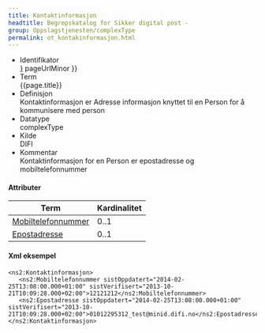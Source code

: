 ```yaml
--- 
title: Kontaktinformasjon  
headtitle: Begrepskatalog for Sikker digital post -  
group: Oppslagstjenesten/complexType  
permalink: ot_kontakinformasjon.html
---
```


  - Identifikator  
    <span style="{ pageUrlMinor ;">[}]({{)</span> pageUrlMinor }}
  - Term  
    {{page.title}}
  - Definisjon  
    Kontaktinformasjon er Adresse informasjon knyttet til en Person for
    å kommunisere med person
  - Datatype  
    complexType
  - Kilde  
    DIFI
  - Kommentar  
    Kontaktinformasjon for en Person er epostadresse og
    mobiltelefonnummer

#### Attributer

| Term                                     | Kardinalitet |
| ---------------------------------------- | ------------ |
| [Mobiltelefonnummer](Mobiltelefonnummer.md) | 0..1         |
| [Epostadresse](Epostadresse.md)             | 0..1         |

#### Xml eksempel

``` brush: xml; toolbar: false
<ns2:Kontaktinformasjon>
   <ns2:Mobiltelefonnummer sistOppdatert="2014-02-25T13:08:00.000+01:00" sistVerifisert="2013-10-21T10:09:28.000+02:00">12121212</ns2:Mobiltelefonnummer>
   <ns2:Epostadresse sistOppdatert="2014-02-25T13:08:00.000+01:00" sistVerifisert="2013-10-21T10:09:28.000+02:00">01012295312_test@minid.difi.no</ns2:Epostadresse>
</ns2:Kontaktinformasjon>
```
